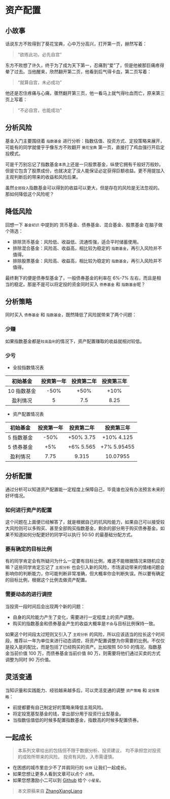 # 资产配置

## 小故事

话说东方不败得到了葵花宝典，心中万分高兴，打开第一页，赫然写着：

> “欲练此功，必先自宫”

东方不败想了许久，终于为了成为天下第一，忍痛割“爱”了，但是他被那巨痛疼得晕了过去。当他醒来，欣然翻开第二页，他看到后气得卡血，第二页写着：

> “就算自宫，未必成功”

他还是忍住疼痛与心痛，骤然翻开第三页，他一看马上就气得吐血而亡，原来第三页上写着：

> “不必自宫，也能成功”

## 分析风险

基金入门主要围绕着 `指数基金` 进行分析：指数估值、投资方式、定投策略来展开，可能有的同学就傻乎乎像东方不败翻开 `葵花宝典` 第一页，直接打了鸡血强行开启定投模式。

可是千万别忘记了指数基金`本质`上还是一只股票基金，纵使它拥有千般好万般妙。但是它包含了股票成份，也就决定了没人能保证必定获得巨额收益。更不用提加入主观判断后的带来的收益和风险后果。

虽然`全部投入`指数基金可以得到的收益可以更大，但是存在的风险是无法忽视的。那如何降低这个风险呢？

## 降低风险

回想一下 `基金初识` 中提到的 货币基金、债券基金、混合基金、股票基金 在脑子做个筛选：

- 排除货币基金：风险低、收益低、流通性强，适合平时储蓄使用。
- 排除混合基金：风险高、收益高，相比较为稳定的 `指数基金`，再引入风险并不值得。
- 排除股票基金：风险高、收益高，相比较为稳定的 `指数基金`，再引入风险并不值得。

最终剩下的便是债券型基金了，一般债券基金的利率在 6%-7% 左右，而且是相当的稳定。那是不是可以将定投的资金同时买入 `债券基金` 和 `指数基金`呢？

## 分析策略

同时买入 `债券基金` 和 `指数基金`，既然降低了风险就带来了两个问题：

### 少赚

如果指数基金都是`较高盈利`的情况下，资产配置赚取的收益就相对较低。

### 少亏

- 全投指数情况表

|  初始基金   | 投资第一年 | 投资第二年 | 投资第三年 |
| :---------: | :--------: | :--------: | :--------: |
| 10 指数基金 |    -50%    |    +50%    |    +10%    |
|  盈利情况   |     5      |    7.5     |    8.25    |

- 资产配置情况表

|  初始基金  | 投资第一年 | 投资第二年 | 投资第三年  |
| :--------: | :--------: | :--------: | :---------: |
| 5 指数基金 |    -50%    | +50% 3.75  | +10% 4.125  |
| 5 债券基金 |    +5%     | +6% 5.565  | +7% 5.95455 |
|  盈利情况  |    7.75    |   9.315    |  10.07955   |

## 分析配置

通过分析可以知道资产配置能一定程度上保障自己，毕竟谁也没有办法预言未来的好坏情况。

### 如何进行资产的配置

这个问题在上面便已经解答了，就是根据自己的抗风险能力，如果自己可以接受较大风险则可以多购买、甚至全部购买指数基金，剩余的部分用于购买债券基金。如果不知道如何分配更好的同学可以执行 50:50 的最基础分配方式。

### 要有确定的目标比例

有的同学肯定会有所疑问为什么一定要有目标比例，难道不能根据情况来随机应变嘛？这些同学肯定忘记了 `主观分析` 也会引入新的风险，市场波动带来的情绪问题会影响你的判断能力，你可能判断非常准确，但大概率你会判断失误。所以要有确定的目标比例，根据这个比例去做资产配置。

### 需要动态的进行调控

当投资一段时间后会出现两个新的问题：

- 自身的风险能力产生了变化，需要进行一定程度上的资产调整。
- 购买的指数基金和债券基金产生的收益大概率是`不会`与目标比例保持一致。

如果这个时间段太过短则又引入了 `主观分析` 的风险，所以应该适当的拉长这个时间段，推荐以一年为单位来进行动态调控，将资产配置调整为你需要的比例。不仅仅是投入是的配比，而是包括了已经购买的资产。比如按照 50:50 的情况，指数基金当前价值 100 万，而债券基金当前价值 80 万，则需要将他们通过买卖的方式调整为同时 90 万价值。

## 灵活变通

当知识量和实践能力、经验越来越多后，可以灵活变通的调整 `资产策略` 和 `定投策略`：

- 前提都要有自己制定好的策略来降低主观风险。
- 将定投宽基型基金的钱，拿出部分用于投资行业型基金。
- 当指数估值低的时候多配置指数基金，指数高的时候多配置债券。

## 一起成长

> 本系列文章给出的包括但不限于数据分析、投资建议，
> 均不承担您对投资的成败所带来的风险。
> 投资有风险，入市需谨慎。

- 在困惑的城市里总少不了并肩同行的 `伙伴` 让我们一起成长。
- 如果您想让更多人看到文章可以点个 `点赞`。
- 如果您想激励小二可以到 [Github](https://github.com/zhangxiangliang/personal-financial-planning) 给个 `小星星`。

> 本文原稿来自 [ZhangXiangLiang](https://github.com/zhangxiangliang)
